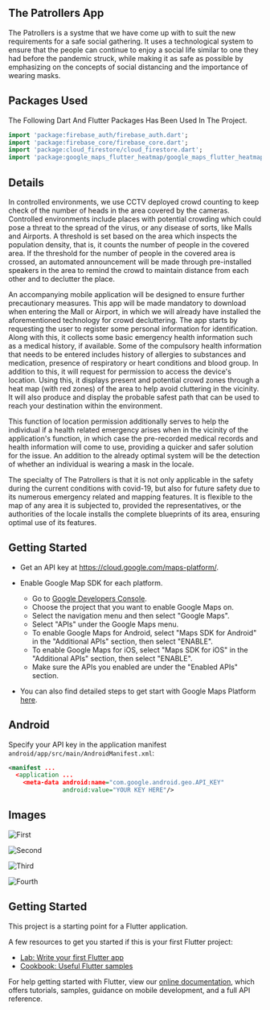 ## The Patrollers App

The Patrollers is a systme that we have come up with to suit the new requirements for a safe social gathering. It uses a technological system to ensure that the people can continue to enjoy a social life similar to one they had before the pandemic struck, while making it as safe as possible by emphasizing on the concepts of social distancing and the importance of wearing masks.

## Packages Used 

The Following Dart And Flutter Packages Has Been Used In The Project.
```dart
import 'package:firebase_auth/firebase_auth.dart';
import 'package:firebase_core/firebase_core.dart';
import 'package:cloud_firestore/cloud_firestore.dart';
import 'package:google_maps_flutter_heatmap/google_maps_flutter_heatmap.dart';
```

## Details

In controlled environments, we use CCTV deployed crowd counting to keep check of the number of heads in the area covered by the cameras. Controlled environments include places with potential crowding which could pose a threat to the spread of the virus, or any disease of sorts, like Malls and Airports. A threshold is set based on the area which inspects the population density, that is, it counts the number of people in the covered area. If the threshold for the number of people in the covered area is crossed, an automated announcement will be made through pre-installed speakers in the area to remind the crowd to maintain distance from each other and to declutter the place. 

An accompanying mobile application will be designed to ensure further precautionary measures. This app will be made mandatory to download when entering the Mall or Airport, in which we will already have installed the aforementioned technology for crowd decluttering. The app starts by requesting the user to register some personal information for identification. Along with this, it collects some basic emergency health information such as a medical history, if available. Some of the compulsory health information that needs to be entered includes history of allergies to substances and medication, presence of respiratory or heart conditions and blood group. 
In addition to this, it will request for permission to access the device's location. Using this, it displays present and potential crowd zones through a heat map (with red zones) of the area to help avoid cluttering in the vicinity. It will also produce and display the probable safest path that can be used to reach your destination within the environment.

This function of location permission additionally serves to help the individual if a health related emergency arises when in the vicinity of the application's function, in which case the pre-recorded medical records and health information will come to use, providing a quicker and safer solution for the issue.
An addition to the already optimal system will be the detection of whether an individual is wearing a mask in the locale.

The specialty of The Patrollers is that it is not only applicable in the safety during the current conditions with covid-19, but also for future safety due to its numerous emergency related and mapping features. It is flexible to the map of any area it is subjected to, provided the representatives, or the authorities of the locale installs the complete blueprints of its area, ensuring optimal use of its features.

## Getting Started

* Get an API key at <https://cloud.google.com/maps-platform/>.

* Enable Google Map SDK for each platform.
  * Go to [Google Developers Console](https://console.cloud.google.com/).
  * Choose the project that you want to enable Google Maps on.
  * Select the navigation menu and then select "Google Maps".
  * Select "APIs" under the Google Maps menu.
  * To enable Google Maps for Android, select "Maps SDK for Android" in the "Additional APIs" section, then select "ENABLE".
  * To enable Google Maps for iOS, select "Maps SDK for iOS" in the "Additional APIs" section, then select "ENABLE".
  * Make sure the APIs you enabled are under the "Enabled APIs" section.

* You can also find detailed steps to get start with Google Maps Platform [here](https://developers.google.com/maps/gmp-get-started).

## Android

Specify your API key in the application manifest `android/app/src/main/AndroidManifest.xml`:

```xml
<manifest ...
  <application ...
    <meta-data android:name="com.google.android.geo.API_KEY"
               android:value="YOUR KEY HERE"/>
```

## Images

![First](images/Screenshot_1603635834.png)

![Second](images/Screenshot_1603635967.png)

![Third](images/Screenshot_1603636052.png)

![Fourth](images/Screenshot_1603635887.jpg)

## Getting Started

This project is a starting point for a Flutter application.

A few resources to get you started if this is your first Flutter project:

- [Lab: Write your first Flutter app](https://flutter.dev/docs/get-started/codelab)
- [Cookbook: Useful Flutter samples](https://flutter.dev/docs/cookbook)

For help getting started with Flutter, view our
[online documentation](https://flutter.dev/docs), which offers tutorials,
samples, guidance on mobile development, and a full API reference.
